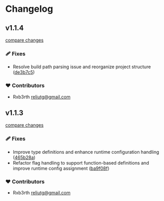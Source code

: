 # Changelog


## v1.1.4

[compare changes](https://github.com/rxb3rth/nuxt-feature-flags/compare/v1.1.3...v1.1.4)

### 🩹 Fixes

- Resolve build path parsing issue and reorganize project structure ([de3b7c5](https://github.com/rxb3rth/nuxt-feature-flags/commit/de3b7c5))

### ❤️ Contributors

- Rxb3rth <reliutg@gmail.com>

## v1.1.3

[compare changes](https://github.com/rxb3rth/nuxt-feature-flags/compare/v1.1.2...v1.1.3)

### 🩹 Fixes

- Improve type definitions and enhance runtime configuration handling ([465b28a](https://github.com/rxb3rth/nuxt-feature-flags/commit/465b28a))
- Refactor flag handling to support function-based definitions and improve runtime config assignment ([ba9f08f](https://github.com/rxb3rth/nuxt-feature-flags/commit/ba9f08f))

### ❤️ Contributors

- Rxb3rth <reliutg@gmail.com>

